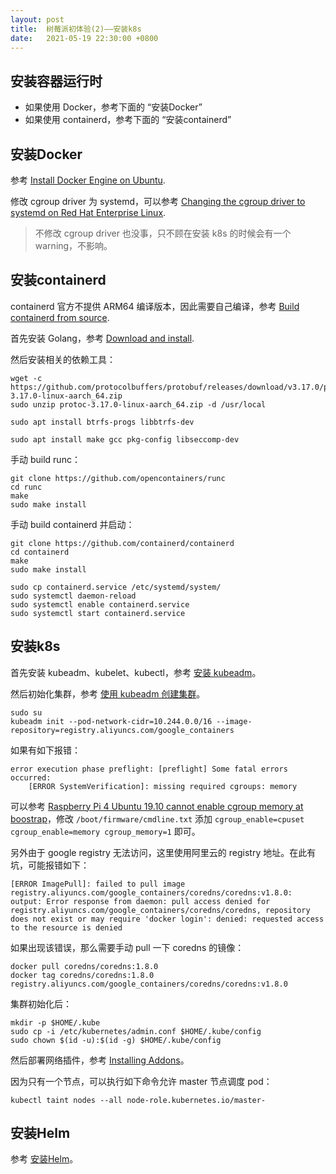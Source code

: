 ```yaml
---
layout: post
title:  树莓派初体验(2)——安装k8s
date:   2021-05-19 22:30:00 +0800
---
```


## 安装容器运行时

- 如果使用 Docker，参考下面的 “安装Docker”
- 如果使用 containerd，参考下面的 “安装containerd”

## 安装Docker

参考 [Install Docker Engine on Ubuntu](https://docs.docker.com/engine/install/ubuntu/).

修改 cgroup driver 为 systemd，可以参考 [Changing the cgroup driver to systemd on Red Hat Enterprise Linux](https://www.ibm.com/docs/pl/cloud-private/3.1.2?topic=ts-changing-cgroup-driver-systemd-red-hat-enterprise-linux).

> 不修改 cgroup driver 也没事，只不顾在安装 k8s 的时候会有一个 warning，不影响。

## 安装containerd

containerd 官方不提供 ARM64 编译版本，因此需要自己编译，参考 [Build containerd from source](https://github.com/containerd/containerd/blob/master/BUILDING.md).

首先安装 Golang，参考 [Download and install](https://golang.org/doc/install).

然后安装相关的依赖工具：

```shell
wget -c https://github.com/protocolbuffers/protobuf/releases/download/v3.17.0/protoc-3.17.0-linux-aarch_64.zip
sudo unzip protoc-3.17.0-linux-aarch_64.zip -d /usr/local

sudo apt install btrfs-progs libbtrfs-dev

sudo apt install make gcc pkg-config libseccomp-dev
```

手动 build runc：

```shell
git clone https://github.com/opencontainers/runc
cd runc
make
sudo make install
```

手动 build containerd 并启动：

```shell
git clone https://github.com/containerd/containerd
cd containerd
make
sudo make install

sudo cp containerd.service /etc/systemd/system/
sudo systemctl daemon-reload
sudo systemctl enable containerd.service
sudo systemctl start containerd.service
```

## 安装k8s

首先安装 kubeadm、kubelet、kubectl，参考 [安装 kubeadm](https://kubernetes.io/zh/docs/setup/production-environment/tools/kubeadm/install-kubeadm/)。

然后初始化集群，参考 [使用 kubeadm 创建集群](https://kubernetes.io/zh/docs/setup/production-environment/tools/kubeadm/create-cluster-kubeadm/)。

```shell
sudo su
kubeadm init --pod-network-cidr=10.244.0.0/16 --image-repository=registry.aliyuncs.com/google_containers
```

如果有如下报错：

```
error execution phase preflight: [preflight] Some fatal errors occurred:
	[ERROR SystemVerification]: missing required cgroups: memory
```

可以参考 [Raspberry Pi 4 Ubuntu 19.10 cannot enable cgroup memory at boostrap](https://askubuntu.com/questions/1189480/raspberry-pi-4-ubuntu-19-10-cannot-enable-cgroup-memory-at-boostrap)，修改 `/boot/firmware/cmdline.txt`
添加 `cgroup_enable=cpuset cgroup_enable=memory cgroup_memory=1` 即可。

另外由于 google registry 无法访问，这里使用阿里云的 registry 地址。在此有坑，可能报错如下：

```
[ERROR ImagePull]: failed to pull image registry.aliyuncs.com/google_containers/coredns/coredns:v1.8.0: output: Error response from daemon: pull access denied for registry.aliyuncs.com/google_containers/coredns/coredns, repository does not exist or may require 'docker login': denied: requested access to the resource is denied
```

如果出现该错误，那么需要手动 pull 一下 coredns 的镜像：

```shell
docker pull coredns/coredns:1.8.0
docker tag coredns/coredns:1.8.0 registry.aliyuncs.com/google_containers/coredns/coredns:v1.8.0
```

集群初始化后：

```shell
mkdir -p $HOME/.kube
sudo cp -i /etc/kubernetes/admin.conf $HOME/.kube/config
sudo chown $(id -u):$(id -g) $HOME/.kube/config
```

然后部署网络插件，参考 [Installing Addons](https://kubernetes.io/docs/concepts/cluster-administration/addons/)。

因为只有一个节点，可以执行如下命令允许 master 节点调度 pod：

```shell
kubectl taint nodes --all node-role.kubernetes.io/master-
```

## 安装Helm

参考 [安装Helm](https://helm.sh/zh/docs/intro/install/)。
